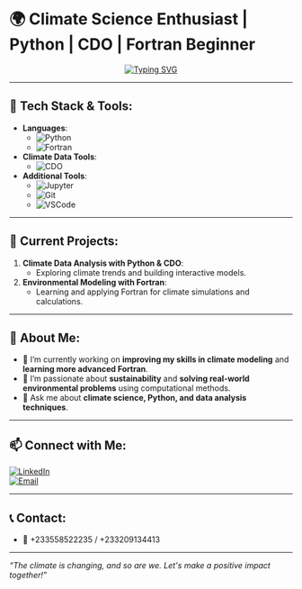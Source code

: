 # 🌍 Climate Science Enthusiast | Python | CDO | Fortran Beginner

<p align="center">
  <a href="https://www.linkedin.com/in/emmanuel-fiifi-mensah-0245a1212">
    <img src="https://readme-typing-svg.herokuapp.com?font=Courier&color=000000&size=25&center=true&vCenter=true&lines=Hi+there!+%F0%9F%91%8B;I'm+a+passionate+Climate+Science+student;Skilled+in+Python,+CDO,+and+Fortran" alt="Typing SVG" />
  </a>
</p>

---

## 🔧 **Tech Stack & Tools**:

- **Languages**: 
  - ![Python](https://img.shields.io/badge/Python-3776AB?style=for-the-badge&logo=python&logoColor=white)
  - ![Fortran](https://img.shields.io/badge/Fortran-734F96?style=for-the-badge&logo=fortran&logoColor=white)
- **Climate Data Tools**:
  - ![CDO](https://img.shields.io/badge/CDO-ffcc00?style=for-the-badge&logo=climate&logoColor=black)
- **Additional Tools**:
  - ![Jupyter](https://img.shields.io/badge/Jupyter-F37626.svg?&style=for-the-badge&logo=Jupyter&logoColor=white)
  - ![Git](https://img.shields.io/badge/Git-F05032?style=for-the-badge&logo=git&logoColor=white)
  - ![VSCode](https://img.shields.io/badge/VSCode-007ACC?style=for-the-badge&logo=visual-studio-code&logoColor=white)

---

## 🌿 **Current Projects**:

1. **Climate Data Analysis with Python & CDO**:
   - Exploring climate trends and building interactive models.
2. **Environmental Modeling with Fortran**:
   - Learning and applying Fortran for climate simulations and calculations.

---

## 🌟 **About Me**:

- 🔭 I’m currently working on **improving my skills in climate modeling** and **learning more advanced Fortran**.
- 🌱 I’m passionate about **sustainability** and **solving real-world environmental problems** using computational methods.
- 💬 Ask me about **climate science, Python, and data analysis techniques**.

---

## 📫 **Connect with Me**:

[![LinkedIn](https://img.shields.io/badge/LinkedIn-0A66C2?style=for-the-badge&logo=linkedin&logoColor=white)](https://www.linkedin.com/in/emmanuel-fiifi-mensah-0245a1212)  
[![Email](https://img.shields.io/badge/Email-D14836?style=for-the-badge&logo=gmail&logoColor=white)](mailto:theophanymenz@gmail.com)

---

## 📞 **Contact**:
- 📱 +233558522235 / +233209134413

---

*“The climate is changing, and so are we. Let's make a positive impact together!”*
